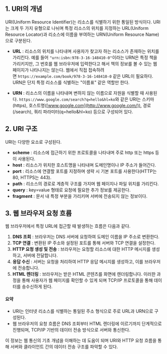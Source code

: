## 1. URI의 개념
URI(Uniform Resource Identifier)는 리소스를 식별하기 위한 통일된 방식이다. URI는 크게 두 가지 유형으로 나뉘며 특정 리소스의 위치를 지정하는 URL(Uniform Resource Locator)과 리소스에 이름을 부여하는 URN(Uniform Resource Name)으로 구분된다.

- **URL** : 리소스의 위치를 나타내며 사용자가 찾고자 하는 리소스가 존재하는 위치를 가리킨다.
예를 들어 `"urn:isbn:978-3-16-148410-0"`이라는 URN은 특정 책을 가리키지만, 그 번호를 웹 브라우저에 입력한다고 해서 책의 정보를 볼 수 있는 웹 페이지가 나타나지는 않는다. 웹에서 직접 접속하려면 `https://example.com/book/978-3-16-148410-0` 같은 URL이 필요하다.
URN은 단지 특정 리소스를 식별하는 "이름표" 같은 역할만 한다.

- **URN** : 리소스의 이름을 나타내며 변하지 않는 이름으로 자원을 식별할 때 사용된다.
`https://www.google.com/search?q=hello&hl=ko`와 같은 URI는 스키마(https), 호스트명([www.google.com](http://www.google.com/)), 경로(/search), 쿼리 파라미터(q=hello&hl=ko) 등으로 구성되어 있다.

## 2. URI 구조
URI는 다양한 요소로 구성된다.
- **scheme** : 리소스에 접근하기 위한 프로토콜을 나타내며 주로 http 또는 https 등이 사용된다.
- **host** : 리소스가 위치한 호스트명을 나타내며 도메인명이나 IP 주소가 들어간다.
- **port** : 리소스에 연결할 포트를 지정하며 생략 시 기본 포트를 사용한다(HTTP는 80, HTTPS는 443).
- **path** : 리소스의 경로로 계층적 구조를 가지며 웹 페이지나 파일 위치를 가리킨다.
- **query** : key=value 형태로 요청에 필요한 추가 정보를 제공한다.
- **fragment** : 문서 내 특정 부분을 가리키며 서버에 전송되지 않는 정보이다.

## 3. 웹 브라우저 요청 흐름
웹 브라우저에서 특정 URL에 접근할 때 발생하는 흐름은 다음과 같다.
1. **DNS 조회** : 브라우저는 DNS 서버에 요청하여 도메인 이름을 IP 주소로 변환한다.
2. **TCP 연결** : 변환된 IP 주소와 설정된 포트를 통해 서버와 TCP 연결을 설정한다.
3. **HTTP 요청 생성 및 전송** : 브라우저는 요청할 리소스에 대한 HTTP 메시지를 생성하고, 서버에 전달합니다.
4. **응답 수신** : 서버는 요청을 처리하여 HTTP 응답 메시지를 생성하고, 이를 브라우저에 전송합니다.
5. **HTML 렌더링** : 브라우저는 받은 HTML 콘텐츠를 화면에 렌더링합니다.
이러한 과정을 통해 사용자가 웹 페이지를 확인할 수 있게 되며 TCP/IP 프로토콜을 통해 데이터를 송수신하게 된다.
#### 요약
- URI는 인터넷 리소스를 식별하는 통일된 주소 형식으로 주로 URL과 URN으로 구성된다.
- 웹 브라우저의 요청 흐름은 DNS 조회부터 HTML 렌더링에 이르기까지 단계적으로 진행되며, TCP/IP 기반의 데이터 전송 방식으로 서버와 통신한다.

이 정보는 웹 통신의 기초 개념을 이해하는 데 도움이 되며 URI와 HTTP 요청 흐름을 통해 서버와 클라이언트 간의 데이터 전송 구조를 파악할 수 있다​.